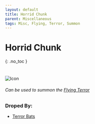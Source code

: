 ```yaml
---
layout: default
title: Horrid Chunk
parent: Miscellaneous
tags: Misc, Flying, Terror, Summon
---
```


# Horrid Chunk
{: .no_toc }
#
![Icon](https://raw.githubusercontent.com/KoekMeneer/SupernovaMod/main/Items/Misc/HorridChunk.png)

###### Can be used to summon the [Flying Terror](https://koekmeneer.github.io/SupernovaMod/docs/npcs/bosses/flying_terror)

### Droped By:
- [Terror Bats](https://koekmeneer.github.io/SupernovaMod/docs/npcs/pre-hardmode/terror_bat)